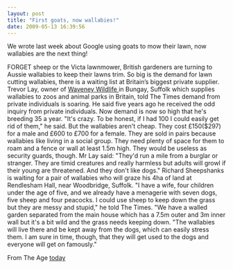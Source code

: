 ```yaml
---
layout: post
title: "First goats, now wallabies!"
date: 2009-05-13 16:39:56
---
```


We wrote last week about Google using goats to mow their lawn, now wallabies are the next thing!

FORGET sheep or the Victa lawnmower, British gardeners are turning to Aussie wallabies to keep their lawns trim. So big is the demand for lawn cutting wallabies, there is a waiting list at Britain’s biggest private supplier. Trevor Lay, owner of <a class="media-search-keyword" href="http://search.news.com.au/search//0/?us=ndmnews&sid=401&as=news&ac=ninews2&q=Waveney Wildlife" title="Search for more about Waveney Wildlife  across the News Network">Waveney Wildlife </a>in Bungay, Suffolk which supplies wallabies to zoos and animal parks in Britain, told The Times demand from private individuals is soaring. He said five years ago he received the odd inquiry from private individuals. Now demand is now so high that he's breeding 35 a year. "It's crazy. To be honest, if I had 100 I could easily get rid of them," he said. But the wallabies aren't cheap. They cost £150($297) for a male and £600 to £700 for a female. They are sold in pairs because wallabies like living in a social group. They need plenty of space for them to roam and a fence or wall at least 1.5m high. They would be useless as security guards, though. Mr Lay said: "They'd run a mile from a burglar or stranger. They are timid creatures and really harmless but adults will growl if their young are threatened. And they don't like dogs." Richard Sheepshanks is waiting for a pair of wallabies who will graze his 4ha of land at Rendlesham Hall, near Woodbridge, Suffolk. "I have a wife, four children under the age of five, and we already have a menagerie with seven dogs, five sheep and four peacocks. I could use sheep to keep down the grass but they are messy and stupid," he told The Times. "We have a walled garden separated from the main house which has a 7.5m outer and 3m inner wall but it's a bit wild and the grass needs keeping down. "The wallabies will live there and be kept away from the dogs, which can easily stress them. I am sure in time, though, that they will get used to the dogs and everyone will get on famously."

From The Age [today][1]

 [1]: http://www.news.com.au/story/0,23599,25466415-401,00.html